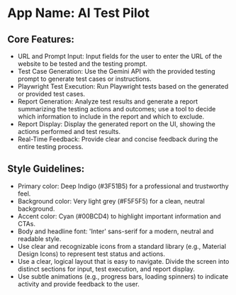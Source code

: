# **App Name**: AI Test Pilot

## Core Features:

- URL and Prompt Input: Input fields for the user to enter the URL of the website to be tested and the testing prompt.
- Test Case Generation: Use the Gemini API with the provided testing prompt to generate test cases or instructions.
- Playwright Test Execution: Run Playwright tests based on the generated or provided test cases.
- Report Generation: Analyze test results and generate a report summarizing the testing actions and outcomes; use a tool to decide which information to include in the report and which to exclude.
- Report Display: Display the generated report on the UI, showing the actions performed and test results.
- Real-Time Feedback: Provide clear and concise feedback during the entire testing process.

## Style Guidelines:

- Primary color: Deep Indigo (#3F51B5) for a professional and trustworthy feel.
- Background color: Very light grey (#F5F5F5) for a clean, neutral background.
- Accent color: Cyan (#00BCD4) to highlight important information and CTAs.
- Body and headline font: 'Inter' sans-serif for a modern, neutral and readable style.
- Use clear and recognizable icons from a standard library (e.g., Material Design Icons) to represent test status and actions.
- Use a clear, logical layout that is easy to navigate. Divide the screen into distinct sections for input, test execution, and report display.
- Use subtle animations (e.g., progress bars, loading spinners) to indicate activity and provide feedback to the user.